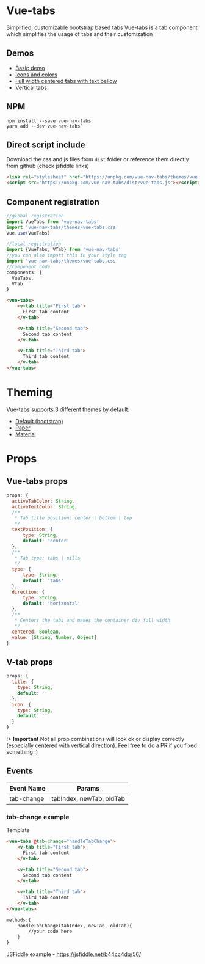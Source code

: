 # Vue-tabs
Simplified, customizable bootstrap based tabs
Vue-tabs is a tab component which simplifies the usage of tabs and their customization
## Demos
* [Basic demo](https://jsfiddle.net/b44cc4dq/187/)
* [Icons and colors](https://jsfiddle.net/b44cc4dq/188/)
* [Full width centered tabs with text bellow](https://jsfiddle.net/b44cc4dq/189/)
* [Vertical tabs](https://jsfiddle.net/b44cc4dq/190/)

## NPM
```
npm install --save vue-nav-tabs
yarn add --dev vue-nav-tabs`
```

## Direct script include
Download the css and js files from `dist` folder or reference them directly from github (check jsfiddle links)
```html
<link rel="stylesheet" href="https://unpkg.com/vue-nav-tabs/themes/vue-tabs.css">
<script src="https://unpkg.com/vue-nav-tabs/dist/vue-tabs.js"></script>

```
## Component registration
```js
//global registration
import VueTabs from 'vue-nav-tabs'
import 'vue-nav-tabs/themes/vue-tabs.css'
Vue.use(VueTabs)

//local registration
import {VueTabs, VTab} from 'vue-nav-tabs'
//you can also import this in your style tag
import 'vue-nav-tabs/themes/vue-tabs.css'
//component code
components: {
  VueTabs,
  VTab
}
```
```html
<vue-tabs>
    <v-tab title="First tab">
      First tab content
    </v-tab>

    <v-tab title="Second tab">
      Second tab content
    </v-tab>

    <v-tab title="Third tab">
      Third tab content
    </v-tab>
</vue-tabs>
```

# Theming
Vue-tabs supports 3 different themes by default:
* [Default (bootstrap)](https://jsfiddle.net/CristiJ/b44cc4dq/22/)
* [Paper](https://jsfiddle.net/b44cc4dq/191/)
* [Material](https://jsfiddle.net/b44cc4dq/198/)

# Props

## Vue-tabs props
```js
props: {
  activeTabColor: String,
  activeTextColor: String,
  /**
   * Tab title position: center | bottom | top
   */
  textPosition: {
      type: String,
      default: 'center'
  },
  /**
   * Tab type: tabs | pills
   */
  type: {
      type: String,
      default: 'tabs'
  },
  direction: {
      type: String,
      default: 'horizontal'
  },
  /**
   * Centers the tabs and makes the container div full width
   */
  centered: Boolean,
  value: [String, Number, Object]
}
```

## V-tab props

```js
props: {
  title: {
    type: String,
    default: ''
  },
  icon: {
    type: String,
    default: ''
  }
}
```
!> **Important** Not all prop combinations will look ok or display correctly (especially centered with vertical direction).
Feel free to do a PR if you fixed something :)

## Events
 
Event Name | Params
------------ | -------------
tab-change | tabIndex, newTab, oldTab

### tab-change example

Template
```html
<vue-tabs @tab-change="handleTabChange">
    <v-tab title="First tab">
      First tab content
    </v-tab>

    <v-tab title="Second tab">
      Second tab content
    </v-tab>

    <v-tab title="Third tab">
      Third tab content
    </v-tab>
</vue-tabs>
```

```html
methods:{
    handleTabChange(tabIndex, newTab, oldTab){
        //your code here
    }
}
```

JSFiddle example - https://jsfiddle.net/b44cc4dq/56/

